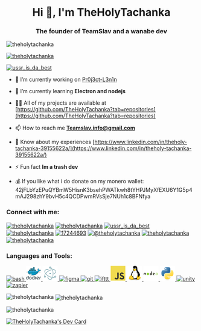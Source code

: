 
<h1 align="center">Hi 👋, I'm TheHolyTachanka</h1>
<h3 align="center">The founder of TeamSlav and a wanabe dev</h3>

<p align="left"> <img src="https://komarev.com/ghpvc/?username=theholytachanka&label=Profile%20views&color=0e75b6&style=flat" alt="theholytachanka" /> </p>

<p align="left"> <a href="https://github.com/ryo-ma/github-profile-trophy"><img src="https://github-profile-trophy.vercel.app/?username=theholytachanka" alt="theholytachanka" /></a> </p>

<p align="left"> <a href="https://twitter.com/ussr_is_da_best" target="blank"><img src="https://img.shields.io/twitter/follow/ussr_is_da_best?logo=twitter&style=for-the-badge" alt="ussr_is_da_best" /></a> </p>

- 🔭 I’m currently working on [Pr0j3ct-L3n1n](https://github.com/TheHolyTachanka/Pr0j3ct-L3n1n)

- 🌱 I’m currently learning **Electron and nodejs**

- 👨‍💻 All of my projects are available at [https://github.com/TheHolyTachanka?tab=repositories](https://github.com/TheHolyTachanka?tab=repositories)

- 📫 How to reach me **Teamslav.info@gmail.com**

- 📄 Know about my experiences [https://www.linkedin.com/in/theholy-tachanka-39155622a/](https://www.linkedin.com/in/theholy-tachanka-39155622a/)

- ⚡ Fun fact **Im a trash dev**

- :moneybag: If you like what i do donate on my monero wallet: 42jFLbYzEPuQYBmW5HisnK3bsehPWATkwh8tYHPJMyXfEXU6Y1G5p4mAJ298zhY9bvH5c4QCDPwmRVsSje7NUh1c8BFNfya



<h3 align="left">Connect with me:</h3>
<p align="left">
<a href="https://codepen.io/theholytachanka" target="blank"><img align="center" src="https://raw.githubusercontent.com/rahuldkjain/github-profile-readme-generator/master/src/images/icons/Social/codepen.svg" alt="theholytachanka" height="30" width="40" /></a>
<a href="https://dev.to/theholytachanka" target="blank"><img align="center" src="https://raw.githubusercontent.com/rahuldkjain/github-profile-readme-generator/master/src/images/icons/Social/devto.svg" alt="theholytachanka" height="30" width="40" /></a>
<a href="https://twitter.com/ussr_is_da_best" target="blank"><img align="center" src="https://raw.githubusercontent.com/rahuldkjain/github-profile-readme-generator/master/src/images/icons/Social/twitter.svg" alt="ussr_is_da_best" height="30" width="40" /></a>
<a href="https://linkedin.com/in/theholytachanka" target="blank"><img align="center" src="https://raw.githubusercontent.com/rahuldkjain/github-profile-readme-generator/master/src/images/icons/Social/linked-in-alt.svg" alt="theholytachanka" height="30" width="40" /></a>
<a href="https://stackoverflow.com/users/17244693" target="blank"><img align="center" src="https://raw.githubusercontent.com/rahuldkjain/github-profile-readme-generator/master/src/images/icons/Social/stack-overflow.svg" alt="17244693" height="30" width="40" /></a>
<a href="https://hashnode.com/@theholytachanka" target="blank"><img align="center" src="https://raw.githubusercontent.com/rahuldkjain/github-profile-readme-generator/master/src/images/icons/Social/hashnode.svg" alt="@theholytachanka" height="30" width="40" /></a>
<a href="https://www.youtube.com/c/theholytachanka" target="blank"><img align="center" src="https://raw.githubusercontent.com/rahuldkjain/github-profile-readme-generator/master/src/images/icons/Social/youtube.svg" alt="theholytachanka" height="30" width="40" /></a>
<a href="https://www.leetcode.com/theholytachanka" target="blank"><img align="center" src="https://raw.githubusercontent.com/rahuldkjain/github-profile-readme-generator/master/src/images/icons/Social/leet-code.svg" alt="theholytachanka" height="30" width="40" /></a>
</p>

<h3 align="left">Languages and Tools:</h3>
<p align="left"> <a href="https://www.gnu.org/software/bash/" target="_blank" rel="noreferrer"> <img src="https://www.vectorlogo.zone/logos/gnu_bash/gnu_bash-icon.svg" alt="bash" width="40" height="40"/> </a> <a href="https://www.docker.com/" target="_blank" rel="noreferrer"> <img src="https://raw.githubusercontent.com/devicons/devicon/master/icons/docker/docker-original-wordmark.svg" alt="docker" width="40" height="40"/> </a> <a href="https://www.electronjs.org" target="_blank" rel="noreferrer"> <img src="https://raw.githubusercontent.com/devicons/devicon/master/icons/electron/electron-original.svg" alt="electron" width="40" height="40"/> </a> <a href="https://www.figma.com/" target="_blank" rel="noreferrer"> <img src="https://www.vectorlogo.zone/logos/figma/figma-icon.svg" alt="figma" width="40" height="40"/> </a> <a href="https://git-scm.com/" target="_blank" rel="noreferrer"> <img src="https://www.vectorlogo.zone/logos/git-scm/git-scm-icon.svg" alt="git" width="40" height="40"/> </a> <a href="https://ifttt.com/" target="_blank" rel="noreferrer"> <img src="https://www.vectorlogo.zone/logos/ifttt/ifttt-ar21.svg" alt="ifttt" width="40" height="40"/> </a> <a href="https://developer.mozilla.org/en-US/docs/Web/JavaScript" target="_blank" rel="noreferrer"> <img src="https://raw.githubusercontent.com/devicons/devicon/master/icons/javascript/javascript-original.svg" alt="javascript" width="40" height="40"/> </a> <a href="https://www.linux.org/" target="_blank" rel="noreferrer"> <img src="https://raw.githubusercontent.com/devicons/devicon/master/icons/linux/linux-original.svg" alt="linux" width="40" height="40"/> </a> <a href="https://nodejs.org" target="_blank" rel="noreferrer"> <img src="https://raw.githubusercontent.com/devicons/devicon/master/icons/nodejs/nodejs-original-wordmark.svg" alt="nodejs" width="40" height="40"/> </a> <a href="https://www.python.org" target="_blank" rel="noreferrer"> <img src="https://raw.githubusercontent.com/devicons/devicon/master/icons/python/python-original.svg" alt="python" width="40" height="40"/> </a> <a href="https://unity.com/" target="_blank" rel="noreferrer"> <img src="https://www.vectorlogo.zone/logos/unity3d/unity3d-icon.svg" alt="unity" width="40" height="40"/> </a> <a href="https://zapier.com" target="_blank" rel="noreferrer"> <img src="https://www.vectorlogo.zone/logos/zapier/zapier-icon.svg" alt="zapier" width="40" height="40"/> </a> </p>

<p><img align="left" src="https://github-readme-stats.vercel.app/api/top-langs?username=theholytachanka&show_icons=true&locale=en&layout=compact" alt="theholytachanka" /></p>

<p>&nbsp;<img align="center" src="https://github-readme-stats.vercel.app/api?username=theholytachanka&show_icons=true&locale=en" alt="theholytachanka" /></p>

<p><img align="center" src="https://github-readme-streak-stats.herokuapp.com/?user=theholytachanka&" alt="theholytachanka" /></p>

<a href="https://app.daily.dev/TheHolyTachanka"><img src="https://api.daily.dev/devcards/f4f33a3184824ad3b5062d8ebf40bda8.png?r=9lu" width="400" alt="TheHolyTachanka's Dev Card"/></a>

